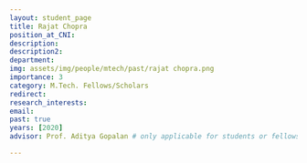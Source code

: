 ```yaml
---
layout: student_page
title: Rajat Chopra
position_at_CNI: 
description: 
description2: 
department:
img: assets/img/people/mtech/past/rajat chopra.png
importance: 3
category: M.Tech. Fellows/Scholars
redirect: 
research_interests: 
email: 
past: true
years: [2020]
advisor: Prof. Aditya Gopalan # only applicable for students or fellows

---
```

